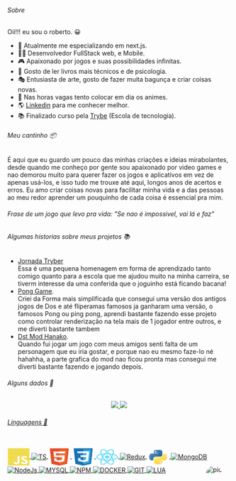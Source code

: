 ###### Sobre
Oii!!! eu sou o roberto. 😀

- 🌠 Atualmente me especializando em next.js.
- 👨‍💻 Desenvolvedor FullStack web, e Mobile.
- 🎮 Apaixonado por jogos e suas possibilidades infinitas.
- 📖 Gosto de ler livros mais técnicos e de psicologia.
- 🎭 Entusiasta de arte, gosto de fazer muita bagunça e criar coisas novas.
- 👒 Nas horas vagas tento colocar em dia os animes.
- 🌎 [Linkedin](https://www.linkedin.com/in/robertohortafilho/) para me conhecer melhor.
- 📚 Finalizado curso pela [Trybe](https://www.betrybe.com) (Escola de tecnologia).

###### Meu cantinho 📦

É aqui que eu guardo um pouco das minhas criações e ideias mirabolantes, desde quando me conheço por gente sou apaixonado por video games e nao demorou muito para querer fazer os jogos e aplicativos em vez de apenas usá-los, e isso tudo me trouxe até aqui, longos anos de acertos e erros. Eu amo criar coisas novas para facilitar minha vida e a das pessoas ao meu redor aprender um pouquinho de cada coisa é essencial pra mim.
###### Frase de um jogo que levo pra vida: "Se nao é impossivel, vai lá e faz"

###### Algumas historias sobre meus projetos 📚
  - [Jornada Tryber](https://github.com/RobertoHortaFilho/EBYTRGame)
<br>Essa é uma pequena homenagem em forma de aprendizado tanto comigo quanto para a escola que me ajudou muito na minha carreira, se tiverm interesse da uma conferida que o joguinho está ficando bacana!
  - [Pong Game](https://github.com/RobertoHortaFilho/pongGame).
<br>Criei da Forma mais simplificada que consegui uma versão dos antigos jogos de Dos e até fliperamas famosos ja ganharam uma versão, o famosos Pong ou ping pong, aprendi bastante fazendo esse projeto como controlar renderização na tela mais de 1 jogador entre outros, e me diverti bastante tambem
  - [Dst Mod Hanako](https://github.com/RobertoHortaFilho/Jibaku-Shounen-Hanako-kun-Hanako).
<br>Quando fui jogar um jogo com meus amigos senti falta de um personagem que eu iria gostar, e porque nao eu mesmo faze-lo né hahahha, a parte grafica do mod nao ficou pronta mas consegui me diverti bastante fazendo e jogando depois.

###### Alguns dados 🎲 
<div align="center">
  <a href="https://github.com/robertoHortaFilho">
  <img height="150em" src="https://github-readme-stats.vercel.app/api?username=robertoHortaFilho&show_icons=true&theme=blueberry&include_all_commits=true&count_private=true"/>
  <img height="150em" src="https://github-readme-stats.vercel.app/api/top-langs/?username=robertoHortaFilho&layout=compact&langs_count=7&theme=blueberry"/>
</div>

###### Linguagens 👅 
  <div style="display: inline_block"><br>
  <img align="center" alt="JS" height="40" width="50" src="https://raw.githubusercontent.com/devicons/devicon/master/icons/javascript/javascript-plain.svg">
  <img align="center" alt="TS" height="40" width="50" src="https://cdn.jsdelivr.net/gh/devicons/devicon/icons/typescript/typescript-plain.svg" />        
  <img align="center" alt="HTML" height="40" width="50" src="https://raw.githubusercontent.com/devicons/devicon/master/icons/html5/html5-original.svg">
  <img align="center" alt="CSS" height="40" width="50" src="https://raw.githubusercontent.com/devicons/devicon/master/icons/css3/css3-original.svg">
  <img align="center" alt="React" height="40" width="50" src="https://raw.githubusercontent.com/devicons/devicon/master/icons/react/react-original.svg">
  <img align="center" alt="Redux" height="40" width="50" src="https://cdn.jsdelivr.net/gh/devicons/devicon/icons/redux/redux-original.svg" />
  <img align="center" alt="Python" height="40" width="50" src="https://raw.githubusercontent.com/devicons/devicon/master/icons/python/python-original.svg">
  <img align="center" alt="MongoDB" height="40" width="50" src="https://cdn.jsdelivr.net/gh/devicons/devicon/icons/mongodb/mongodb-original.svg">
  <img align="center" alt="NodeJs" height="40" width="50" src="https://cdn.jsdelivr.net/gh/devicons/devicon/icons/nodejs/nodejs-original.svg" />
  <img align="center" alt="MYSQL" height="40" width="50" src="https://cdn.jsdelivr.net/gh/devicons/devicon/icons/mysql/mysql-original-wordmark.svg" />
  <img align="center" alt="NPM" height="40" width="50" src="https://cdn.jsdelivr.net/gh/devicons/devicon/icons/npm/npm-original-wordmark.svg" />
  <img align="center" alt="DOCKER" height="40" width="50" src="https://cdn.jsdelivr.net/gh/devicons/devicon/icons/docker/docker-plain-wordmark.svg" />
  <img align="center" alt="GIT" height="40" width="50" src="https://cdn.jsdelivr.net/gh/devicons/devicon/icons/git/git-plain-wordmark.svg" />
  <img align="center" alt="LUA" height="40" width="50" src="https://cdn.jsdelivr.net/gh/devicons/devicon/icons/lua/lua-plain-wordmark.svg" />    
    
  <a href="https://www.linkedin.com/in/robertohortafilho/">
    <img align="right" alt="pic" height="60" style="border-radius:200em;margin-right:20px;" 
    src="https://cdn.discordapp.com/attachments/835338842365493288/954540489003114517/dark.png">
  <a/>
</div>

